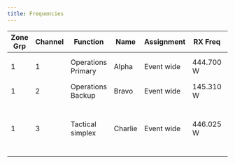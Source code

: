 ```yaml
---
title: Frequencies
---
```


| Zone Grp | Channel | Function           | Name    | Assignment | RX Freq   | Rx Tone | Tx Freq | Tx Tone | Mode | Remarks                                      |
| -------- | ------- | ------------------ | ------- | ---------- | --------- | ------- | ------- | ------- | ---- | -------------------------------------------- |
| 1        | 1       | Operations Primary | Alpha   | Event wide | 444.700 W | 88.5    | 449.700 | 88.5    | A    | Analog only for this event                   |
| 1        | 2       | Operations Backup  | Bravo   | Event wide | 145.310 W | 123.0   | 144.710 | 123.0   | A    |                                              |
| 1        | 3       | Tactical simplex   | Charlie | Event wide | 446.025 W | 67.0    | 446.025 | 67.0    | A    | Station-to-station, **not monitored by net** |
